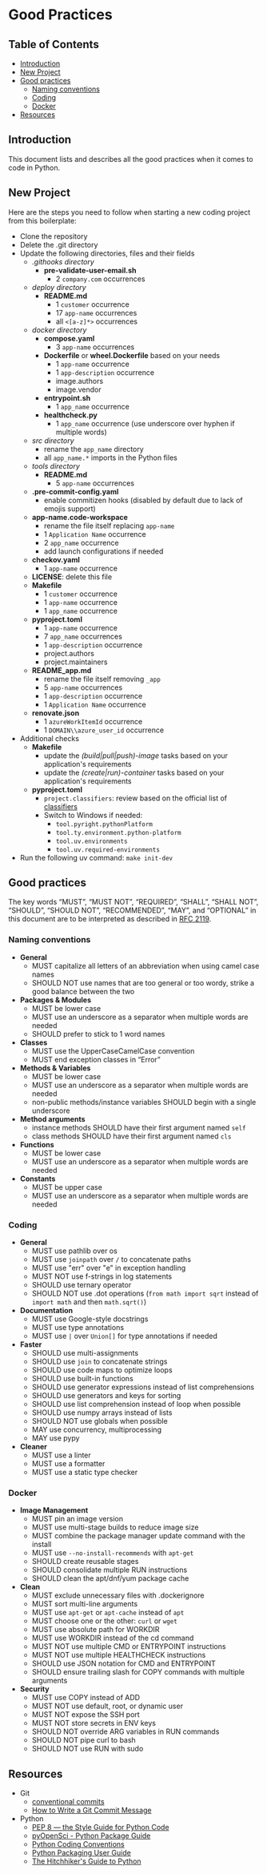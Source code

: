 # Good Practices <!-- omit in toc -->

## Table of Contents <!-- omit in toc -->

- [Introduction](#introduction)
- [New Project](#new-project)
- [Good practices](#good-practices)
  - [Naming conventions](#naming-conventions)
  - [Coding](#coding)
  - [Docker](#docker)
- [Resources](#resources)

## Introduction

This document lists and describes all the good practices when it comes to code in Python.

## New Project

Here are the steps you need to follow when starting a new coding project from this boilerplate:

- Clone the repository
- Delete the .git directory
- Update the following directories, files and their fields
  - *.githooks directory*
    - **pre-validate-user-email.sh**
      - 2 `company.com` occurrences
  - *deploy directory*
    - **README.md**
      - 1 `customer` occurrence
      - 17 `app-name` occurrences
      - all `<[a-z]*>` occurrences
  - *docker directory*
    - **compose.yaml**
      - 3 `app-name` occurrences
    - **Dockerfile** or **wheel.Dockerfile** based on your needs
      - 1 `app-name` occurrence
      - 1 `app-description` occurrence
      - image.authors
      - image.vendor
    - **entrypoint.sh**
      - 1 `app_name` occurrence
    - **healthcheck.py**
      - 1 `app_name` occurrence (use underscore over hyphen if multiple words)
  - *src directory*
    - rename the `app_name` directory
    - all `app_name.*` imports in the Python files
  - *tools directory*
    - **README.md**
      - 5 `app-name` occurrences
  - **.pre-commit-config.yaml**
    - enable commitizen hooks (disabled by default due to lack of emojis support)
  - **app-name.code-workspace**
    - rename the file itself replacing `app-name`
    - 1 `Application Name` occurrence
    - 2 `app_name` occurrence
    - add launch configurations if needed
  - **checkov.yaml**
    - 1 `app-name` occurrence
  - **LICENSE**: delete this file
  - **Makefile**
    - 1 `customer` occurrence
    - 1 `app-name` occurrence
    - 1 `app_name` occurrence
  - **pyproject.toml**
    - 1 `app-name` occurrence
    - 7 `app_name` occurrences
    - 1 `app-description` occurrence
    - project.authors
    - project.maintainers
  - **README_app.md**
    - rename the file itself removing `_app`
    - 5 `app-name` occurrences
    - 1 `app-description` occurrence
    - 1 `Application Name` occurrence
  - **renovate.json**
    - 1 `azureWorkItemId` occurrence
    - 1 `DOMAIN\\azure_user_id` occurrence
- Additional checks
  - **Makefile**
    - update the *(build|pull|push)-image* tasks based on your application's requirements
    - update the *(create|run)-container* tasks based on your application's requirements
  - **pyproject.toml**
    - `project.classifiers`: review based on the official list of [classifiers](https://pypi.org/classifiers)
    - Switch to Windows if needed:
      - `tool.pyright.pythonPlatform`
      - `tool.ty.environment.python-platform`
      - `tool.uv.environments`
      - `tool.uv.required-environments`
- Run the following uv command: `make init-dev`

## Good practices

The key words “MUST”, “MUST NOT”, “REQUIRED”, “SHALL”, “SHALL NOT”, “SHOULD”, “SHOULD NOT”, “RECOMMENDED”, “MAY”, and “OPTIONAL” in this document are to be interpreted as described in [RFC 2119](https://datatracker.ietf.org/doc/html/rfc2119).

### Naming conventions

- **General**
  - MUST capitalize all letters of an abbreviation when using camel case names
  - SHOULD NOT use names that are too general or too wordy, strike a good balance between the two
- **Packages & Modules**
  - MUST be lower case
  - MUST use an underscore as a separator when multiple words are needed
  - SHOULD prefer to stick to 1 word names
- **Classes**
  - MUST use the UpperCaseCamelCase convention
  - MUST end exception classes in “Error”
- **Methods & Variables**
  - MUST be lower case
  - MUST use an underscore as a separator when multiple words are needed
  - non-public methods/instance variables SHOULD begin with a single underscore
- **Method arguments**
  - instance methods SHOULD have their first argument named `self`
  - class methods SHOULD have their first argument named `cls`
- **Functions**
  - MUST be lower case
  - MUST use an underscore as a separator when multiple words are needed
- **Constants**
  - MUST be upper case
  - MUST use an underscore as a separator when multiple words are needed

### Coding

- **General**
  - MUST use pathlib over os
  - MUST use `joinpath` over `/` to concatenate paths
  - MUST use "err" over "e" in exception handling
  - MUST NOT use f-strings in log statements
  - SHOULD use ternary operator
  - SHOULD NOT use .dot operations (`from math import sqrt` instead of `import math` and then `math.sqrt()`)
- **Documentation**
  - MUST use Google-style docstrings
  - MUST use type annotations
  - MUST use `|` over `Union[]` for type annotations if needed
- **Faster**
  - SHOULD use multi-assignments
  - SHOULD use `join` to concatenate strings
  - SHOULD use code maps to optimize loops
  - SHOULD use built-in functions
  - SHOULD use generator expressions instead of list comprehensions
  - SHOULD use generators and keys for sorting
  - SHOULD use list comprehension instead of loop when possible
  - SHOULD use numpy arrays instead of lists
  - SHOULD NOT use globals when possible
  - MAY use concurrency, multiprocessing
  - MAY use pypy
- **Cleaner**
  - MUST use a linter
  - MUST use a formatter
  - MUST use a static type checker

### Docker

- **Image Management**
  - MUST pin an image version
  - MUST use multi-stage builds to reduce image size
  - MUST combine the package manager update command with the install
  - MUST use `--no-install-recommends` with `apt-get`
  - SHOULD create reusable stages
  - SHOULD consolidate multiple RUN instructions
  - SHOULD clean the apt/dnf/yum package cache
- **Clean**
  - MUST exclude unnecessary files with .dockerignore
  - MUST sort multi-line arguments
  - MUST use `apt-get` or `apt-cache` instead of `apt`
  - MUST choose one or the other: `curl` or `wget`
  - MUST use absolute path for WORKDIR
  - MUST use WORKDIR instead of the cd command
  - MUST NOT use multiple CMD or ENTRYPOINT instructions
  - MUST NOT use multiple HEALTHCHECK instructions
  - SHOULD use JSON notation for CMD and ENTRYPOINT
  - SHOULD ensure trailing slash for COPY commands with multiple arguments
- **Security**
  - MUST use COPY instead of ADD
  - MUST NOT use default, root, or dynamic user
  - MUST NOT expose the SSH port
  - MUST NOT store secrets in ENV keys
  - SHOULD NOT override ARG variables in RUN commands
  - SHOULD NOT pipe curl to bash
  - SHOULD NOT use RUN with sudo

## Resources

- Git
  - [conventional commits](https://www.conventionalcommits.org)
  - [How to Write a Git Commit Message](https://cbea.ms/git-commit)
- Python
  - [PEP 8 — the Style Guide for Python Code](https://pep8.org)
  - [pyOpenSci - Python Package Guide](https://www.pyopensci.org/python-package-guide/index.html)
  - [Python Coding Conventions](https://visualgit.readthedocs.io/en/latest/index.html)
  - [Python Packaging User Guide](https://packaging.python.org/en/latest)
  - [The Hitchhiker's Guide to Python](https://docs.python-guide.org)
